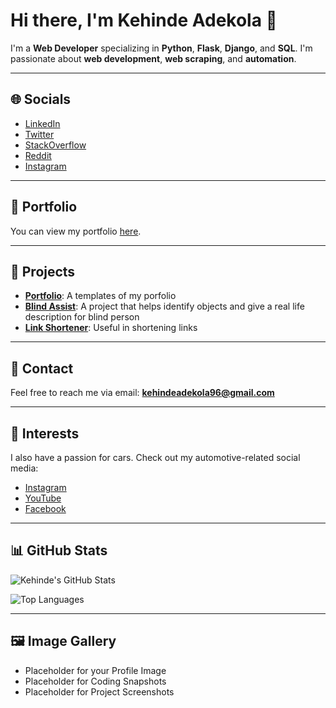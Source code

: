 # Hi there, I'm Kehinde Adekola 👋

I'm a **Web Developer** specializing in **Python**, **Flask**, **Django**, and **SQL**. I'm passionate about **web development**, **web scraping**, and **automation**.

---

## 🌐 Socials

- [LinkedIn](https://www.linkedin.com/in/kehinde-adekola-p-75042124b/)  
- [Twitter](https://twitter.com/keh_man21)  
- [StackOverflow](https://stackoverflow.com/users/17832080/kehinde-adekola)  
- [Reddit](https://www.reddit.com/user/Unlucky-Bridge-805/)  
- [Instagram](https://www.instagram.com/_innovative_k/)

---

## 📂 Portfolio

You can view my portfolio [here](https://rehobothjnr.pythonanywhere.com/).

---

## 💼 Projects

- **[Portfolio](https://github.com/kehman18/portfolio)**: A templates of my porfolio
- **[Blind Assist](https://github.com/kehman18/blind_assist)**: A project that helps identify objects and give a real life description for blind person
- **[Link Shortener](https://github.com/kehman18/Link_shortener)**: Useful in shortening links

---

## 📧 Contact

Feel free to reach me via email: **[kehindeadekola96@gmail.com](mailto:kehindeadekola96@gmail.com)**

---

## 📸 Interests

I also have a passion for cars. Check out my automotive-related social media:

- [Instagram](#)
- [YouTube](#)
- [Facebook](#)

---

## 📊 GitHub Stats

![Kehinde's GitHub Stats](https://github-readme-stats.vercel.app/api?username=kehman18&show_icons=true&theme=radical)


![Top Languages](https://github-readme-stats.vercel.app/api/top-langs/?username=kehman18&show_icons=true&theme=radical)

---

## 🖼️ Image Gallery

* Placeholder for your Profile Image
* Placeholder for Coding Snapshots
* Placeholder for Project Screenshots

<!--
**kehman18/kehman18** is a ✨ _special_ ✨ repository because its `README.md` (this file) appears on your GitHub profile.

Here are some ideas to get you started:

- 🔭 I’m currently working on ...
- 🌱 I’m currently learning ...
- 👯 I’m looking to collaborate on ...
- 🤔 I’m looking for help with ...
- 💬 Ask me about ...
- 📫 How to reach me: ...
- 😄 Pronouns: ...
- ⚡ Fun fact: ...
-->
